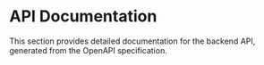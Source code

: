 # API Documentation

This section provides detailed documentation for the backend API, generated from the OpenAPI specification.

<api-doc openapi-path="../../api/backend_flashpomo-openapi.yaml" title="Backend API"></api-doc>
